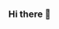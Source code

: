 ### Hi there 👋

<!--
**Makelong-sss/Makelong-sss** is a ✨ _special_ ✨ repository because its `README.md` (this file) appears on your GitHub profile.

Here are some ideas to get you started:

- 🔭 I’m currently working on guangzhou
- 🌱 I’m currently learning c#
- 👯 I’m looking to collaborate on my times
- 🤔 I’m looking for help with others
- 💬 Ask me about 
- 📫 How to reach me: 63877764@qq.com
- 😄 Pronouns: ...
- ⚡ Fun fact: ...
-->
